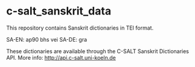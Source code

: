 # c-salt_sanskrit_data
This repository contains Sanskrit dictionaries in TEI format. 

SA-EN:
ap90
bhs
vei
SA-DE:
gra

These dictionaries are available through the C-SALT Sanskrit Dictionaries API. More info: http://api.c-salt.uni-koeln.de 
